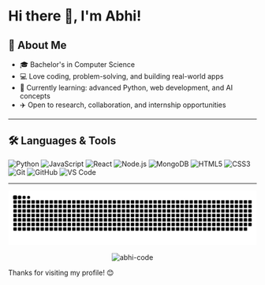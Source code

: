 # Hi there 👋, I'm Abhi!

## 🚀 About Me

- 🎓 Bachelor's in Computer Science   
- 💻 Love coding, problem-solving, and building real-world apps  
- 🌱 Currently learning: advanced Python, web development, and AI concepts  
- ✈️ Open to research, collaboration, and internship opportunities  

---

## 🛠️ Languages & Tools

<p align="left"> <img src="https://img.shields.io/badge/Python-3776AB?style=for-the-badge&logo=python&logoColor=white" alt="Python"/> <img src="https://img.shields.io/badge/JavaScript-F7DF1E?style=for-the-badge&logo=javascript&logoColor=black" alt="JavaScript"/> <img src="https://img.shields.io/badge/React-20232A?style=for-the-badge&logo=react&logoColor=61DAFB" alt="React"/> <img src="https://img.shields.io/badge/Node.js-339933?style=for-the-badge&logo=nodedotjs&logoColor=white" alt="Node.js"/> <img src="https://img.shields.io/badge/MongoDB-47A248?style=for-the-badge&logo=mongodb&logoColor=white" alt="MongoDB"/> <img src="https://img.shields.io/badge/HTML5-E34F26?style=for-the-badge&logo=html5&logoColor=white" alt="HTML5"/> <img src="https://img.shields.io/badge/CSS3-1572B6?style=for-the-badge&logo=css3&logoColor=white" alt="CSS3"/> <img src="https://img.shields.io/badge/Git-F05032?style=for-the-badge&logo=git&logoColor=white" alt="Git"/> <img src="https://img.shields.io/badge/GitHub-100000?style=for-the-badge&logo=github&logoColor=white" alt="GitHub"/> <img src="https://img.shields.io/badge/VS_Code-007ACC?style=for-the-badge&logo=visual-studio-code&logoColor=white" alt="VS Code"/> </p>

---


<img src="https://raw.githubusercontent.com/platane/snk/output/github-contribution-grid-snake-dark.svg" alt="Alt text" width="max">
<!-- Visitor Count -->
<p align="center">
  <img src="https://komarev.com/ghpvc/?username=Abhay007-eng&style=flat-square&color=0e75b6" alt="abhi-code" />
</p>




Thanks for visiting my profile! 😊
  
<!---
Abhay007-eng/Abhay007-eng is a ✨ special ✨ repository because its `README.md` (this file) appears on your GitHub profile.
You can click the Preview link to take a look at your changes.
--->
